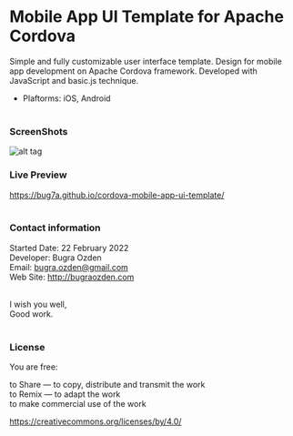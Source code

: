 # Mobile App UI Template for Apache Cordova
Simple and fully customizable user interface template. Design for mobile app development on Apache Cordova framework. Developed with JavaScript and basic.js technique.

- Plaftorms: iOS, Android<br><br>

### ScreenShots

![alt tag](https://bug7a.github.io/cordova-mobile-app-ui-template/preview.png)

### Live Preview

https://bug7a.github.io/cordova-mobile-app-ui-template/
<br /><br />
### Contact information

Started Date: 22 February 2022<br>
Developer: Bugra Ozden<br>
Email: bugra.ozden@gmail.com<br>
Web Site: http://bugraozden.com<br><br>

I wish you well,<br />
Good work.<br /><br />

### License

You are free:<br />

to Share — to copy, distribute and transmit the work<br />
to Remix — to adapt the work<br />
to make commercial use of the work<br />

<https://creativecommons.org/licenses/by/4.0/><br /><br />
